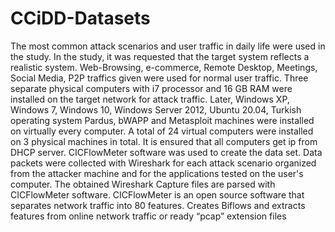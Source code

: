 # CCiDD-Datasets
The most common attack scenarios and user traffic in daily life were used in the study. In the study, it was requested that the target system reflects a realistic system. Web-Browsing, e-commerce, Remote Desktop, Meetings, Social Media, P2P traffics given were used for normal user traffic. Three separate physical computers with i7 processor and 16 GB RAM were installed on the target network for attack traffic. Later, Windows XP, Windows 7, Windows 10, Windows Server 2012, Ubuntu 20.04, Turkish operating system Pardus, bWAPP and Metasploit machines were installed on virtually every computer. A total of 24 virtual computers were installed on 3 physical machines in total. It is ensured that all computers get ip from DHCP server. 
CICFlowMeter software was used to create the data set. Data packets were collected with Wireshark for each attack scenario organized from the attacker machine and for the applications tested on the user's computer. The obtained Wireshark Capture files are parsed with CICFlowMeter software. CICFlowMeter is an open source software that separates network traffic into 80 features. Creates Biflows and extracts features from online network traffic or ready “pcap” extension files 
